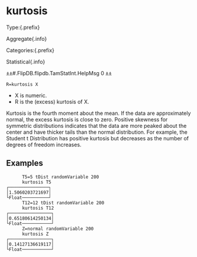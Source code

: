 # kurtosis

Type:{.prefix}

Aggregate{.info}

Categories:{.prefix}

Statistical{.info}

⍎⍎#.FlipDB.flipdb.TamStatInt.HelpMsg 0 ⍎⍎

~~~
R=kurtosis X
~~~

* X is numeric.
* R is the (excess) kurtosis of X.

Kurtosis is the fourth moment about the mean.  If the data are approximately normal, the excess
kurtosis is close to zero.  Positive skewness for symmetric distributions indicates that the data
are more peaked  about the center and have thicker tails than the normal distribution.  For
example, the Student t Distribution has positive kurtosis but decreases as the  number of degrees
of freedom increases.

## Examples

~~~
      T5=5 tDist randomVariable 200
      kurtosis T5
┌───────────────┐
│1.5060203721697│
└Float──────────┘
      T12=12 tDist randomVariable 200
      kurtosis T12
┌────────────────┐
│0.65180614250134│
└Float───────────┘
      Z=normal randomVariable 200
      kurtosis Z
┌────────────────┐
│0.14127136619117│
└Float───────────┘
~~~

